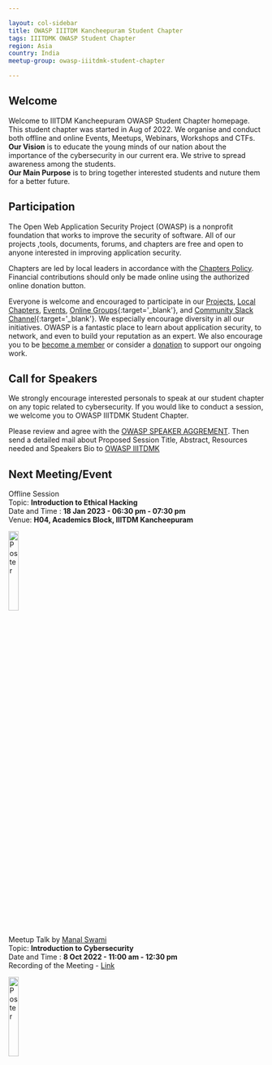 ```yaml
---

layout: col-sidebar
title: OWASP IIITDM Kancheepuram Student Chapter
tags: IIITDMK OWASP Student Chapter
region: Asia
country: India
meetup-group: owasp-iiitdmk-student-chapter

---
```


## Welcome
Welcome to IIITDM Kancheepuram OWASP Student Chapter homepage. This student chapter was started in Aug of 2022. We organise and conduct both offline and online Events, Meetups, Webinars, Workshops and CTFs.<br />
**Our Vision** is to educate the young minds of our nation about the importance of the cybersecurity in our current era. We strive to spread awareness among the students.<br />
**Our Main Purpose** is to bring together interested students and nuture them for a better future.<br />

## Participation
The Open Web Application Security Project (OWASP) is a nonprofit foundation that works to improve the security of software. All of our projects ,tools, documents, forums, and chapters are free and open to anyone interested in improving application security. 

Chapters are led by local leaders in accordance with the [Chapters Policy](/www-policy/operational/chapters). Financial contributions should only be made online using the authorized online donation button. 

Everyone is welcome and encouraged to participate in our [Projects](/projects/), [Local Chapters](/chapters/), [Events](/events/), [Online Groups](https://groups.google.com/a/owasp.com/){:target='_blank'}, and [Community Slack Channel](https://owasp.slack.com/){:target='_blank'}. We especially encourage diversity in all our initiatives. OWASP is a fantastic place to learn about application security, to network, and even to build your reputation as an expert. We also encourage you to be [become a member](/membership/) or consider a [donation](/donate/) to support our ongoing work.


## Call for Speakers
We strongly encourage interested personals to speak at our student chapter on any topic related to cybersecurity. If you would like to conduct a session, we welcome you to OWASP IIITDMK Student Chapter. 

Please review and agree with the [OWASP SPEAKER AGGREMENT](https://owasp.org/www-policy/legal/speaker-agreement). Then send a detailed mail about Proposed Session Title, Abstract, Resources needed and Speakers Bio to [OWASP IIITDMK](mailto:rohit.kumarnk@owasp.org) 

Next Meeting/Event 
---------------------
Offline Session<br>
Topic: **Introduction to Ethical Hacking**<br>
Date and Time : **18 Jan 2023 - 06:30 pm - 07:30 pm**<br>
Venue: **H04, Academics Block, IIITDM Kancheepuram**<br>

<img src="https://user-images.githubusercontent.com/73820496/212710844-678e79af-2ad8-447c-bb36-9fa6cc7f1ef9.png" title="Poster" width="20%" height="20%"><br>


Meetup Talk by [Manal Swami](https://www.linkedin.com/in/manal-swami/)<br>
Topic: **Introduction to Cybersecurity**<br>
Date and Time : **8 Oct 2022 - 11:00 am - 12:30 pm** <br>
Recording of the Meeting - [Link](https://drive.google.com/file/d/1A_flcGMN8yNzk_t5xr9Auu7CuFQBuMwQ/view?usp=sharing)<br>

<img src="https://user-images.githubusercontent.com/73820496/194689037-fc3765e3-2846-494b-a123-ba0bb9f8e49b.jpeg" title="Poster" width="20%" height="20%">



